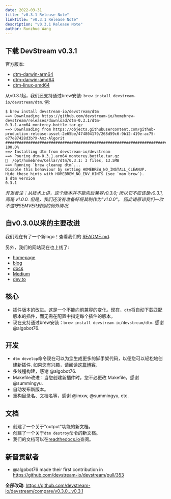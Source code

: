```yaml
---
date: 2022-03-31
title: "v0.3.1 Release Note"
linkTitle: "v0.3.1 Release Note"
description: "v0.3.1 Release Note"
author: Runzhuo Wang
---
```


## 下载 DevStream v0.3.1

官方版本:

- [dtm-darwin-arm64](https://devstream.gateway.scarf.sh/releases/v0.3.1/dtm-darwin-arm64)
- [dtm-darwin-amd64](https://devstream.gateway.scarf.sh/releases/v0.3.1/dtm-darwin-amd64)
- [dtm-linux-amd64](https://devstream.gateway.scarf.sh/releases/v0.3.1/dtm-linux-amd64)

从v0.3.1起，我们还支持通过brew安装: `brew install devstream-io/devstream/dtm`. 例:

```shell
$ brew install devstream-io/devstream/dtm
==> Downloading https://github.com/devstream-io/homebrew-devstream/releases/download/dtm-0.3.1/dtm-0.3.1.arm64_monterey.bottle.tar.gz
==> Downloading from https://objects.githubusercontent.com/github-production-release-asset-2e65be/474804179/268d59c6-9b12-419e-ac75-e77e87428d3b?X-Amz-Algorit
######################################################################## 100.0%
==> Installing dtm from devstream-io/devstream
==> Pouring dtm-0.3.1.arm64_monterey.bottle.tar.gz
🍺  /opt/homebrew/Cellar/dtm/0.3.1: 3 files, 13.5MB
==> Running `brew cleanup dtm`...
Disable this behaviour by setting HOMEBREW_NO_INSTALL_CLEANUP.
Hide these hints with HOMEBREW_NO_ENV_HINTS (see `man brew`).
$ dtm version
0.3.1
```

_开发者注：从技术上讲，这个版本并不能向后兼容v0.3.0; 所以它不应该是v0.3.1, 而是 v1.0.0. 但是，我们还没有准备好将其制作为"v1.0.0"。 因此请原谅我们一次不遵守SEMVER规则的例外情况._

## 自v0.3.0以来的主要改进

我们现在有了一个新logo！查看我们的 [README.md](https://github.com/devstream-io/devstream#readme=).

另外，我们的网站现在也上线了:
- [homepage](https://www.devstream.io/)
- [blog](https://www.devstream.io/blog/)
- [docs](https://docs.devstream.io/en/latest/)
- [Medium](https://medium.com/devstream)
- [dev.to](https://dev.to/devstream)

## 核心

- 插件版本的改进。这是一个不能向前兼容的变化。现在，`dtm`将自动下载匹配版本的插件，而无需在配置中指定每个插件的版本。
- 现在支持通过brew安装：`brew install devstream-io/devstream/dtm`. 感谢 @algobot76.

## 开发

- `dtm develop`命令现在可以为您生成更多的脚手架代码，以便您可以轻松地创建新插件. 如果您有兴趣，请阅读[这篇博客](https://www.devstream.io/zh/blog/creating-a-devstream-dtm-plugin-for-anything/).
- 多线程构建，感谢 @algobot76.
- Makefile改进：当您创建新插件时，您不必更改 Makefile。感谢 @summingyu.
- 自动发布新版本。
- 重构目录名、文档名等，感谢 @imxw, @summingyu, etc.

## 文档

- 创建了一个关于"output"功能的新文档。
- 创建了一个关于`dtm destroy`命令的新文档。
- 我们的文档可以在[readthedocs.io](https://docs.devstream.io/en/latest/)查阅。

## 新晋贡献者

* @algobot76 made their first contribution in https://github.com/devstream-io/devstream/pull/353

**全部改动**: https://github.com/devstream-io/devstream/compare/v0.3.0...v0.3.1
